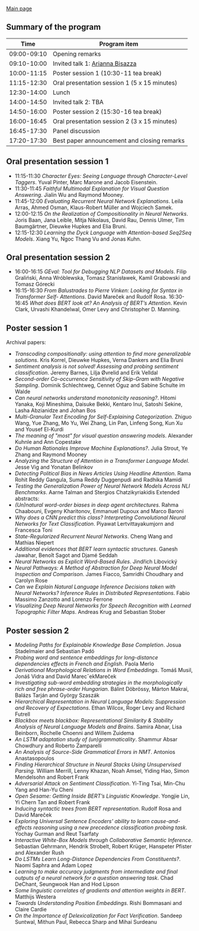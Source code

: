 
[Main page](index.md)

Summary of the program
----------------------

| Time         | Program item                                  |
|--------------|-----------------------------------------------|
| 09:00-09:10  | Opening remarks                               |
| 09:10-10:00  | Invited talk 1: [Arianna Bisazza](index.md#arianna-bisazza)|
| 10:00-11:15  | Poster session 1 (10:30-11 tea break)         |
| 11:15-12:30  | Oral presentation session 1 (5 x 15 minutes)  |
| 12:30-14:00  | Lunch                                         |
| 14:00-14:50  | Invited talk 2: TBA                           |
| 14:50-16:00  | Poster session 2 (15:30-16 tea break)         |
| 16:00-16:45  | Oral presentation session 2 (3 x 15 minutes)  |
| 16:45-17:30  | Panel discussion                              |
| 17:20-17:30  | Best paper announcement and closing remarks   |


Oral presentation session 1
---------------------------
- 11:15-11:30 _Character Eyes: Seeing Language through Character-Level Taggers_. Yuval Pinter, Marc Marone and Jacob Eisenstein.
- 11:30-11:45 _Faithful Multimodal Explanation for Visual Question Answering_. Jialin Wu and Raymond Mooney. 
- 11:45-12:00 _Evaluating Recurrent Neural Network Explanations_. Leila Arras, Ahmed Osman, Klaus-Robert Müller and Wojciech Samek.
- 12:00-12:15 _On the Realization of Compositionality in Neural Networks_. Joris Baan, Jana Leible, Mitja Nikolaus, David Rau, Dennis Ulmer, Tim Baumgärtner, Dieuwke Hupkes and Elia Bruni.
- 12:15-12:30 _Learning the Dyck Language with Attention-based Seq2Seq Models_. Xiang Yu, Ngoc Thang Vu and Jonas Kuhn.

Oral presentation session 2
---------------------------

- 16:00-16:15 _GEval: Tool for Debugging NLP Datasets and Models_. Filip Graliński, Anna Wróblewska, Tomasz Stanisławek, Kamil Grabowski and Tomasz Górecki
- 16:15-16:30 _From Balustrades to Pierre Vinken: Looking for Syntax in Transformer Self- Attentions_. David Mareček and Rudolf Rosa. 
16:30-16:45 _What does BERT look at? An Analysis of BERT’s Attention_. Kevin Clark, Urvashi Khandelwal, Omer Levy and Christopher D. Manning. 


Poster session 1
----------------
Archival papers:
- _Transcoding compositionally: using attention to find more generalizable solutions_. Kris Korrel, Dieuwke Hupkes, Verna Dankers and Elia Bruni
- _Sentiment analysis is not solved! Assessing and probing sentiment classification_. Jeremy Barnes, Lilja Øvrelid and Erik Velldal
- _Second-order Co-occurrence Sensitivity of Skip-Gram with Negative Sampling_. Dominik Schlechtweg, Cennet Oguz and Sabine Schulte im Walde
- _Can neural networks understand monotonicity reasoning?_. Hitomi Yanaka, Koji Mineshima, Daisuke Bekki, Kentaro Inui, Satoshi Sekine, Lasha Abzianidze and Johan Bos
- _Multi-Granular Text Encoding for Self-Explaining Categorization_. Zhiguo Wang, Yue Zhang, Mo Yu, Wei Zhang, Lin Pan, Linfeng Song, Kun Xu and Yousef El-Kurdi
- _The meaning of "most" for visual question answering models_. Alexander Kuhnle and Ann Copestake
- _Do Human Rationales Improve Machine Explanations?_. Julia Strout, Ye Zhang and Raymond Mooney
- _Analyzing the Structure of Attention in a Transformer Language Model_. Jesse Vig and Yonatan Belinkov
- _Detecting Political Bias in News Articles Using Headline Attention_. Rama Rohit Reddy Gangula, Suma Reddy Duggenpudi and Radhika Mamidi
- _Testing the Generalization Power of Neural Network Models Across NLI Benchmarks_. Aarne Talman and Stergios Chatzikyriakidis
Extended abstracts:
- _(Un)natural word-order biases in deep agent architectures_. Rahma Chaabouni, Evgeny Kharitonov, Emmanuel Dupoux and Marco Baroni
- _Why does a CNN predict this class? Interpreting Convolutional Neural Networks for Text Classification_. Piyawat Lertvittayakumjorn and Francesca Toni 
- _State-Regularized Recurrent Neural Networks_. Cheng Wang and Mathias Niepert 
- _Additional evidences that BERT learn syntactic structures_. Ganesh Jawahar, Benoît Sagot and Djamé Seddah 
- _Neural Networks as Explicit Word-Based Rules_. Jindřich Libovický 
- _Neural Pathways: A Method of Abstraction for Deep Neural Model Inspection and Comparison_. James Fiacco, Samridhi Choudhary and Carolyn Rose 
- _Can we Explain Natural Language Inference Decisions taken with Neural Networks? Inference Rules in Distributed Representations_. Fabio Massimo Zanzotto and Lorenzo Ferrone 
- _Visualizing Deep Neural Networks for Speech Recognition with Learned Topographic Filter Maps_. Andreas Krug and Sebastian Stober


Poster session 2
----------------
- _Modeling Paths for Explainable Knowledge Base Completion_. Josua Stadelmaier and Sebastian Padó
- _Probing word and sentence embeddings for long-distance dependencies effects in French and English_. Paola Merlo
- _Derivational Morphological Relations in Word Embeddings_. Tomáš Musil, Jonáš Vidra and David MarecˇekMareček
- _Investigating sub-word embedding strategies in the morphologically rich and free phrase-order Hungarian_. Bálint Döbrössy, Márton Makrai, Balázs Tarján and György Szaszák
- _Hierarchical Representation in Neural Language Models: Suppression and Recovery of Expectations_. Ethan Wilcox, Roger Levy and Richard Futrell
- _Blackbox meets blackbox: Representational Similarity & Stability Analysis of Neural Language Models and Brains_. Samira Abnar, Lisa Beinborn, Rochelle Choenni and Willem Zuidema
- _An LSTM adaptation study of (un)grammaticality_. Shammur Absar Chowdhury and Roberto Zamparelli
- _An Analysis of Source-Side Grammatical Errors in NMT_. Antonios Anastasopoulos
- _Finding Hierarchical Structure in Neural Stacks Using Unsupervised Parsing_. William Merrill, Lenny Khazan, Noah Amsel, Yiding Hao, Simon Mendelsohn and Robert Frank
- _Adversarial Attack on Sentiment Classification_. Yi-Ting Tsai, Min-Chu Yang and Han-Yu Cheni
- _Open Sesame: Getting Inside BERT’s Linguistic Knowledge_. Yongjie Lin, Yi Chern Tan and Robert Frank
- _Inducing syntactic trees from BERT representation_. Rudolf Rosa and David Mareček
- _Exploring Universal Sentence Encoders' ability to learn cause-and-effects reasoning using a new precedence classification probing task_. Yochay Gurman and Reut Tsarfaty
- _Interactive White-Box Models through Collaborative Semantic Inference_. Sebastian Gehrmann, Hendrik Strobelt, Robert Krüger, Hanspeter Pfister and Alexander Rush 
- _Do LSTMs Learn Long-Distance Dependencies From Constituents?_. Naomi Saphra and Adam Lopez
- _Learning to make accuracy judgments from intermediate and final outputs of a neural network for a question answering task_. Chad DeChant, Seungwook Han and Hod Lipson 
- _Some linguistic correlates of gradients and attention weights in BERT_. Matthijs Westera
- _Towards Understanding Position Embeddings_. Rishi Bommasani and Claire Cardie
- _On the Importance of Delexicalization for Fact Verification_. Sandeep Suntwal, Mithun Paul, Rebecca Sharp and Mihai Surdeanu






